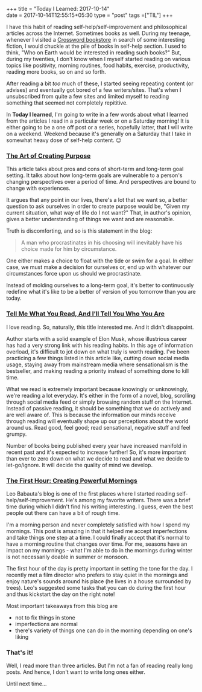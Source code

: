+++
title = "Today I Learned: 2017-10-14"                           
date = 2017-10-14T12:55:15+05:30
type = "post"
tags =["TIL"]
+++

I have this habit of reading self-help/self-improvement and philosophical
articles across the Internet. Sometimes books as well. During my teenage,
whenever I visited a [Crossword bookstore](http://www.crossword.in/) in search
of some interesting fiction, I would chuckle at the pile of books in self-help
section. I used to think, "Who on Earth would be interested in reading such
books?" But, during my twenties, I don't know when I myself started reading
on various topics like positivity, morning routines, food habits, exercise,
productivity, reading more books, so on and so forth.

After reading a bit *too* much of these, I started seeing repeating content (or
advises) and eventually got bored of a few writers/sites. That's when I
unsubscribed from quite a few sites and limited myself to reading something
that seemed not completely repititive.

In **Today I learned**, I'm going to write in a few words about what I learned
from the articles I read in a particular week or on a Saturday morning! It is
either going to be a one off post or a series, hopefully latter, that I will
write on a weekend. Weekend because it's generally on a Saturday that I take in
somewhat heavy dose of self-help content. :wink:


### [The Art of Creating Purpose](https://www.designluck.com/creating-purpose/)

This article talks about pros and cons of short-term and long-term goal
setting. It talks about how long-term goals are vulnerable to a person's
changing perspectives over a period of time. And perspectives are bound to
change with experiences.

It argues that any point in our lives, there's a lot that we want so, a better
question to ask ourselves in order to create purpose would be, "Given my
current situation, what way of life do I not want?" That, in author's opinion,
gives a better understanding of things we want and are reasonable.

Truth is discomforting, and so is this statement in the blog:

> A man who procrastinates in his choosing will inevitably have his choice
> made for him by circumstance.

One either makes a choice to float with the tide or swim for a goal. In either
case, we must make a decision for ourselves or, end up with whatever our
circumstances force upon us should we procrastinate.

Instead of molding ourselves to a long-term goal, it's better to continuously
redefine what it's like to be a better of version of you tomorrow than you are
today.


### [Tell Me What You Read, And I’ll Tell You Who You Are](https://medium.com/personal-growth/tell-me-what-you-read-and-ill-tell-you-who-you-are-dbbe9d250b2e)

I love reading. So, naturally, this title interested me. And it didn't
disappoint.

Author starts with a solid example of Elon Musk, whose illustrious career has
had a very strong link with his reading habits. In this age of information
overload, it's difficult to jot down on what truly is worth reading. I've been
practicing a few things listed in this article like, cutting down social media
usage, staying away from mainstream media where sensationalism is the
bestseller, and making reading a priority instead of something done to kill
time.

What we read is extremely important because knowingly or unknowingly, we're
reading a lot everyday. It's either in the form of a novel, blog, scrolling
through social media feed or simply browsing random stuff on the Internet.
Instead of passive reading, it should be something that we do actively and are
well aware of. This is because the information our minds receive through
reading will eventually shape up our perceptions about the world around us.
Read good, feel good; read sensational, negative stuff and feel grumpy.

Number of books being published every year have increased manifold in recent
past and it's expected to increase further! So, it's more important than ever
to zero down on what we decide to read and what we decide to let-go/ignore. It
will decide the quality of mind we develop.

### [The First Hour: Creating Powerful Mornings](https://zenhabits.net/first-hour/)

Leo Babauta's blog is one of the first places where I started reading
self-help/self-improvement. He's among my favorite writers. There was a brief time
during which I didn't find his writing interesting. I guess, even the best
people out there can have a bit of rough time.

I'm a morning person and never completely satisfied with how I spend my
mornings. This post is amazing in that it helped me accept imperfections and
take things one step at a time. I could finally accept that it's normal to have
a morning routine that changes over time. For me, seasons have an impact on my
mornings - what I'm able to do in the mornings during winter is not necessarily
doable in summer or monsoon. 

The first hour of the day is pretty important in setting the tone for the day.
I recently met a film director who prefers to stay quiet in the mornings and
enjoy nature's sounds around his place (he lives in a house surrounded by
trees). Leo's suggested some tasks that you can do during the first hour and
thus kickstart the day on the right note!

Most important takeaways from this blog are

- not to fix things in stone
- imperfections are normal
- there's variety of things one can do in the morning depending on one's liking

### That's it!

Well, I read more than three articles. But I'm not a fan of reading really long
posts. And hence, I don't want to write long ones either.

Until next time...

